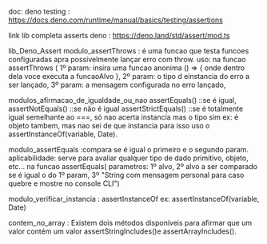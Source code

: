 
doc: deno testing : https://docs.deno.com/runtime/manual/basics/testing/assertions

link lib completa asserts deno : https://deno.land/std/assert/mod.ts

lib_Deno_Assert
modulo_assertThrows : é uma funcao que testa funcoes configuradas apra possivelmente lançar erro com throw.
uso: na funcao assertThrows (
   1º param: insira uma funcao anonima () => { onde dentro dela voce executa a funcaoAlvo },
   2º param: o tipo d einstancia do erro a ser lançado,
   3º param: a mensagem configurada no erro lançado,

modulos_afirmacao_de_igualdade_ou_nao
assertEquals() ::se é igual,
assertNotEquals() ::se não é igual
assertStrictEquals() ::se é totalmente igual semelhante ao ===, só nao acerta instancia mas o tipo sim ex: é objeto tambem, mas nao sei de que instancia para isso uso o assertInstanceOf(variable, Date).


modulo_assertEquals :compara se é igual o primeiro e o segundo param.
aplicabilidade: serve para avaliar qualquer tipo de dado primitivo, objeto, etc...
na funcao assertEquals( parametros:
  1º alvo,
  2º alvo a ser comparado se é igual o do 1º param,
  3º "String com mensagem personal para caso quebre e mostre no console CLI")

modulo_verificar_instancia : assertInstanceOf
ex: assertInstanceOf(variable, Date)

contem_no_array :
Existem dois métodos disponíveis para afirmar que um valor contém um valor assertStringIncludes()e assertArrayIncludes().